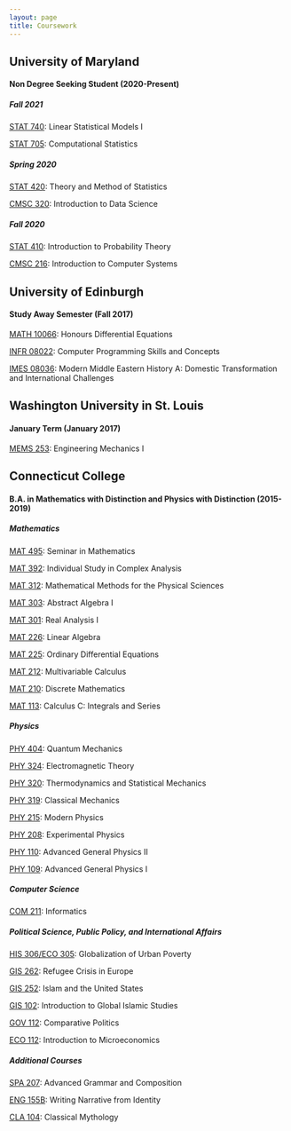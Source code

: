 ```yaml
---
layout: page
title: Coursework
---
```

## University of Maryland 
#### Non Degree Seeking Student (2020-Present)

##### Fall 2021

[STAT 740](https://academiccatalog.umd.edu/graduate/courses/stat/): Linear Statistical Models I

[STAT 705](https://academiccatalog.umd.edu/graduate/courses/stat/): Computational Statistics

##### Spring 2020

[STAT 420](https://www-math.umd.edu/undergraduate/departmental-course-pages/offered-courses/415-stat-420-introduction-to-statistics.html): Theory and Method of Statistics

[CMSC 320](https://cmsc320.github.io/2021/index.html): Introduction to Data Science

##### Fall 2020

[STAT 410](https://www-math.umd.edu/undergraduate/departmental-course-pages/offered-courses/414-stat-410-introduction-to-probability-theory.html): Introduction to Probability Theory

[CMSC 216](https://academiccatalog.umd.edu/undergraduate/approved-courses/cmsc/): Introduction to Computer Systems

## University of Edinburgh 
#### Study Away Semester (Fall 2017)

[MATH 10066](http://www.drps.ed.ac.uk/17-18/dpt/cxmath10066.htm): Honours Differential Equations

[INFR 08022](http://www.drps.ed.ac.uk/17-18/dpt/cxinfr08022.htm): Computer Programming Skills and Concepts

[IMES 08036](http://www.drps.ed.ac.uk/17-18/dpt/cximes08036.htm): Modern Middle Eastern History A: Domestic Transformation and International Challenges

## Washington University in St. Louis
#### January Term (January 2017)

[MEMS 253](https://bulletin.wustl.edu/undergrad/engineering/mechanical-engineering-materials-science/#courses): Engineering Mechanics I

## Connecticut College
#### B.A. in Mathematics with Distinction and Physics with Distinction (2015-2019)
##### Mathematics

[MAT 495](http://conncoll.smartcatalogiq.com/2020-2021/Catalog/Courses/MAT-MATHEMATICS/400/MAT-495): Seminar in Mathematics

[MAT 392](http://conncoll.smartcatalogiq.com/2020-2021/Catalog/Courses/MAT-MATHEMATICS/300/MAT-309): Individual Study in Complex Analysis

[MAT 312](http://conncoll.smartcatalogiq.com/2020-2021/Catalog/Courses/MAT-MATHEMATICS/300/MAT-312): Mathematical Methods for the Physical Sciences

[MAT 303](http://conncoll.smartcatalogiq.com/2020-2021/Catalog/Courses/MAT-MATHEMATICS/300/MAT-303): Abstract Algebra I

[MAT 301](http://conncoll.smartcatalogiq.com/2020-2021/Catalog/Courses/MAT-MATHEMATICS/300/MAT-301): Real Analysis I

[MAT 226](http://conncoll.smartcatalogiq.com/2020-2021/Catalog/Courses/MAT-MATHEMATICS/200/MAT-226): Linear Algebra

[MAT 225](http://conncoll.smartcatalogiq.com/2020-2021/Catalog/Courses/MAT-MATHEMATICS/200/MAT-225): Ordinary Differential Equations

[MAT 212](http://conncoll.smartcatalogiq.com/2020-2021/Catalog/Courses/MAT-MATHEMATICS/200/MAT-212): Multivariable Calculus

[MAT 210](http://conncoll.smartcatalogiq.com/2020-2021/Catalog/Courses/MAT-MATHEMATICS/200/MAT-210): Discrete Mathematics

[MAT 113](http://conncoll.smartcatalogiq.com/2020-2021/Catalog/Courses/MAT-MATHEMATICS/100/MAT-113): Calculus C: Integrals and Series

##### Physics

[PHY 404](http://conncoll.smartcatalogiq.com/en/2020-2021/Catalog/Courses/PHY-PHYSICS/400/PHY-404): Quantum Mechanics

[PHY 324](http://conncoll.smartcatalogiq.com/en/2020-2021/Catalog/Courses/PHY-PHYSICS/300/PHY-324): Electromagnetic Theory 

[PHY 320](http://conncoll.smartcatalogiq.com/en/2020-2021/Catalog/Courses/PHY-PHYSICS/300/PHY-320): Thermodynamics and Statistical Mechanics

[PHY 319](http://conncoll.smartcatalogiq.com/en/2020-2021/Catalog/Courses/PHY-PHYSICS/300/PHY-319): Classical Mechanics

[PHY 215](http://conncoll.smartcatalogiq.com/en/2020-2021/Catalog/Courses/PHY-PHYSICS/200/PHY-215): Modern Physics

[PHY 208](http://conncoll.smartcatalogiq.com/en/2020-2021/Catalog/Courses/PHY-PHYSICS/200/PHY-208): Experimental Physics

[PHY 110](http://conncoll.smartcatalogiq.com/en/2020-2021/Catalog/Courses/PHY-PHYSICS/100/PHY-110): Advanced General Physics II

[PHY 109](http://conncoll.smartcatalogiq.com/en/2020-2021/Catalog/Courses/PHY-PHYSICS/100/PHY-109): Advanced General Physics I

##### Computer Science

[COM 211](http://conncoll.smartcatalogiq.com/2020-2021/Catalog/Courses/COM-COMPUTER-SCIENCE/200/COM-211): Informatics

##### Political Science, Public Policy, and International Affairs

[HIS 306/ECO 305](http://conncoll.smartcatalogiq.com/2020-2021/Catalog/Courses/HIS-HISTORY/300/HIS-306): Globalization of Urban Poverty

[GIS 262](http://conncoll.smartcatalogiq.com/2020-2021/Catalog/Courses/GER-GERMAN-STUDIES/200/GER-262): Refugee Crisis in Europe

[GIS 252](http://conncoll.smartcatalogiq.com/2020-2021/Catalog/Courses/ANT-ANTHROPOLOGY/200/ANT-252): Islam and the United States

[GIS 102](http://conncoll.smartcatalogiq.com/2020-2021/Catalog/Courses/GIS-GLOBAL-ISLAMIC-STUDIES/100/GIS-102): Introduction to Global Islamic Studies

[GOV 112](http://conncoll.smartcatalogiq.com/2020-2021/Catalog/Courses/GOV-GOVERNMENT/100/GOV-112): Comparative Politics

[ECO 112](http://conncoll.smartcatalogiq.com/2020-2021/Catalog/Courses/ECO-ECONOMICS/100/ECO-112): Introduction to Microeconomics

##### Additional Courses

[SPA 207](http://conncoll.smartcatalogiq.com/2020-2021/Catalog/Courses/SPA-HISPANIC-STUDIES/200/SPA-207): Advanced Grammar and Composition

[ENG 155B](http://conncoll.smartcatalogiq.com/2020-2021/Catalog/Courses/ENG-ENGLISH/200/ENG-221): Writing Narrative from Identity

[CLA 104](http://conncoll.smartcatalogiq.com/2020-2021/Catalog/Courses/CLA-CLASSICS/100/CLA-104): Classical Mythology